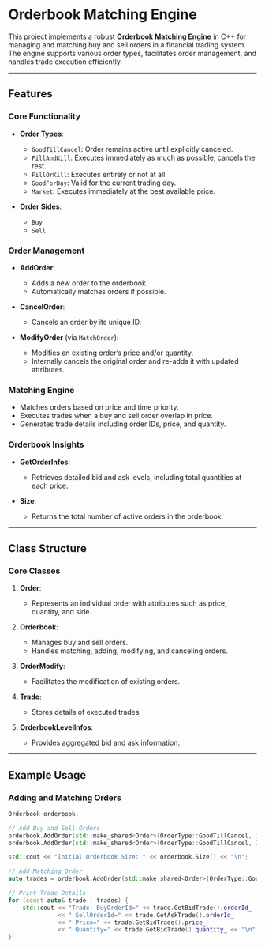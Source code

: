# Orderbook Matching Engine

This project implements a robust **Orderbook Matching Engine** in C++ for managing and matching buy and sell orders in a financial trading system. The engine supports various order types, facilitates order management, and handles trade execution efficiently.

---

## Features

### Core Functionality
- **Order Types**:
  - `GoodTillCancel`: Order remains active until explicitly canceled.
  - `FillAndKill`: Executes immediately as much as possible, cancels the rest.
  - `FillOrKill`: Executes entirely or not at all.
  - `GoodForDay`: Valid for the current trading day.
  - `Market`: Executes immediately at the best available price.

- **Order Sides**:
  - `Buy`
  - `Sell`

### Order Management
- **AddOrder**:
  - Adds a new order to the orderbook.
  - Automatically matches orders if possible.

- **CancelOrder**:
  - Cancels an order by its unique ID.

- **ModifyOrder** (via `MatchOrder`):
  - Modifies an existing order’s price and/or quantity.
  - Internally cancels the original order and re-adds it with updated attributes.

### Matching Engine
- Matches orders based on price and time priority.
- Executes trades when a buy and sell order overlap in price.
- Generates trade details including order IDs, price, and quantity.

### Orderbook Insights
- **GetOrderInfos**:
  - Retrieves detailed bid and ask levels, including total quantities at each price.

- **Size**:
  - Returns the total number of active orders in the orderbook.

---

## Class Structure

### Core Classes

1. **Order**:
   - Represents an individual order with attributes such as price, quantity, and side.

2. **Orderbook**:
   - Manages buy and sell orders.
   - Handles matching, adding, modifying, and canceling orders.

3. **OrderModify**:
   - Facilitates the modification of existing orders.

4. **Trade**:
   - Stores details of executed trades.

5. **OrderbookLevelInfos**:
   - Provides aggregated bid and ask information.

---

## Example Usage

### Adding and Matching Orders
```cpp
Orderbook orderbook;

// Add Buy and Sell Orders
orderbook.AddOrder(std::make_shared<Order>(OrderType::GoodTillCancel, 1, Side::Buy, 100, 10));
orderbook.AddOrder(std::make_shared<Order>(OrderType::GoodTillCancel, 2, Side::Sell, 110, 5));

std::cout << "Initial Orderbook Size: " << orderbook.Size() << "\n";

// Add Matching Order
auto trades = orderbook.AddOrder(std::make_shared<Order>(OrderType::GoodTillCancel, 3, Side::Sell, 100, 5));

// Print Trade Details
for (const auto& trade : trades) {
    std::cout << "Trade: BuyOrderId=" << trade.GetBidTrade().orderId_
              << " SellOrderId=" << trade.GetAskTrade().orderId_
              << " Price=" << trade.GetBidTrade().price_
              << " Quantity=" << trade.GetBidTrade().quantity_ << "\n";
}
